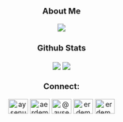 <span align="center">

### About Me
 

![](https://media.giphy.com/media/VHMuWhPNHPrXgNvEkA/giphy-downsized.gif)


<!--
### Tools & technologies
<img src="https://raw.githubusercontent.com/erdemaysenur/erdemaysenur/master/icons/py.png" title="python" alt="python"/>    <img src="https://github.com/erdemaysenur/erdemaysenur/blob/main/icons/pd.png" title="pandas" alt="pandas"/>    <img src="https://raw.githubusercontent.com/erdemaysenur/erdemaysenur/master/icons/np.png" title="numpy" alt="numpy"/>    <img src="https://raw.githubusercontent.com/erdemaysenur/erdemaysenur/master/icons/plt.png" title="pyplot" alt="plt"/>    <img src="https://raw.githubusercontent.com/erdemaysenur/erdemaysenur/master/icons/sns.png" title="seaborn" alt="sns"/>    <img src="https://raw.githubusercontent.com/erdemaysenur/erdemaysenur/master/icons/sk.png" title="sklearn" alt="sklearn"/>    <img src="https://symbols.getvecta.com/stencil_92/77_pytorch-icon.1c19d88dac.svg" height=70>    <img src="https://raw.githubusercontent.com/erdemaysenur/erdemaysenur/master/icons/keras.png" title="keras" alt="keras"/>    <img src="https://raw.githubusercontent.com/erdemaysenur/erdemaysenur/master/icons/jupyter.png" title="jupyter" alt="jupyter"/>    <img src="https://raw.githubusercontent.com/erdemaysenur/erdemaysenur/master/icons/psql.png" title="postgresql" alt="postgresql"/>
-->


### Github Stats
 <div align=center>
    <img align="center" src="https://github-readme-stats.vercel.app/api/top-langs/?username=erdemaysenur&theme=material-palenight&langs_count=3" />
    <img align="center" src="https://github-readme-stats.vercel.app/api?username=erdemaysenur&theme=material-palenight&show_icons=true&line_height=27&count_private=true&" />
    <!--<img align="center" src="https://activity-graph.herokuapp.com/graph?username=erdemaysenur&theme=material-palenight&hide_border=true" width="80%"/>-->
  </div>

### Connect:
<p align="center">
<a href="https://linkedin.com/in/aysenurerdem" target="blank"><img align="center" src="https://raw.githubusercontent.com/rahuldkjain/github-profile-readme-generator/master/src/images/icons/Social/linked-in-alt.svg" alt="aysenurerdem" height="30" width="40" /></a>
<a href="https://kaggle.com/aerdem" target="blank"><img align="center" src="https://raw.githubusercontent.com/rahuldkjain/github-profile-readme-generator/master/src/images/icons/Social/kaggle.svg" alt="aerdem" height="30" width="40" /></a>
<a href="https://medium.com/@aysenurerdem" target="blank"><img align="center" src="https://raw.githubusercontent.com/rahuldkjain/github-profile-readme-generator/master/src/images/icons/Social/medium.svg" alt="@aysenurerdem" height="30" width="40" /></a>
<a href="https://twitter.com/erdemaysenu" target="blank"><img align="center" src="https://raw.githubusercontent.com/rahuldkjain/github-profile-readme-generator/master/src/images/icons/Social/twitter.svg" alt="erdemaysenu" height="30" width="40" /></a>
<a href="https://www.hackerrank.com/erdem_sy" target="blank"><img align="center" src="https://raw.githubusercontent.com/rahuldkjain/github-profile-readme-generator/master/src/images/icons/Social/hackerrank.svg" alt="erdem_sy" height="30" width="40" /></a>
</p>
</span>
